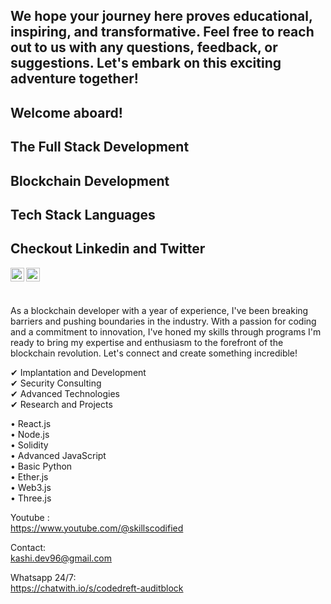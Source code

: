 ## We hope your journey here proves educational, inspiring, and transformative. Feel free to reach out to us with any questions, feedback, or suggestions. Let's embark on this exciting adventure together!

## Welcome aboard!

## The Full Stack Development 
## Blockchain Development

## Tech Stack Languages


## Checkout Linkedin and Twitter
 
<a href="https://www.linkedin.com/in/kashif-choudary/">
  
  <img align="left" alt="Kashif - LinkedIn" width="22px" src="https://cdn.jsdelivr.net/npm/simple-icons@v3/icons/linkedin.svg"/>
</a>
<a href="https://twitter.com/k_ashi0">
 
  <img align="left" alt="kashif - Twitter" width="22px" src="https://cdn.jsdelivr.net/npm/simple-icons@v3/icons/twitter.svg"/>
</a>

 ##
<br />
<br />

As a blockchain developer with a year of experience, I've been breaking barriers and pushing boundaries in the industry. With a passion for coding and a commitment to innovation, I've honed my skills through programs I'm ready to bring my expertise and enthusiasm to the forefront of the blockchain revolution. Let's connect and create something incredible!

✔ Implantation and Development<br>
✔ Security Consulting <br>
✔ Advanced Technologies <br>
✔ Research and Projects<br>

   
• React.js<br>
• Node.js<br>
• Solidity<br>
• Advanced JavaScript<br>
• Basic Python <br>
• Ether.js <br>
• Web3.js <br>
• Three.js <br>

Youtube :<br>
https://www.youtube.com/@skillscodified

Contact:<br>
kashi.dev96@gmail.com<br>
 
Whatsapp 24/7:<br>
https://chatwith.io/s/codedreft-auditblock <br>
 


